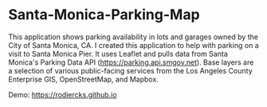 # Santa-Monica-Parking-Map

This application shows parking availability in lots and garages owned by the City of Santa Monica, CA. I created this application to help with parking on a visit to Santa Monica Pier. It uses Leaflet and pulls data from Santa Monica's Parking Data API (https://parking.api.smgov.net). Base layers are a selection of various public-facing services from the Los Angeles County Enterprise GIS, OpenStreetMap, and Mapbox.

Demo: https://rodiercks.github.io